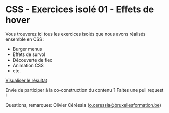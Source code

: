 # CSS - Exercices isolé 01 - Effets de hover #

Vous trouverez ici tous les exercices isolés que nous avons réalisés ensemble en CSS :

- Burger menus
- Effets de survol
- Découverte de flex
- Animation CSS
- etc.

[Visualiser le résultat](http://cepegra-labs.be/webdesign/git/isolated/01-hover/index.html)

Envie de participer à la co-construction du contenu ? Faites une pull request ! 

Questions, remarques: Olivier Céréssia (o.ceressia@bruxellesformation.be)
